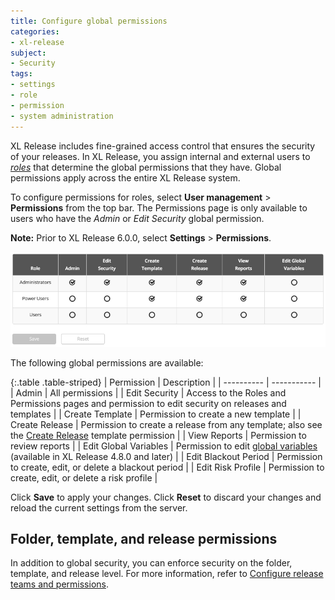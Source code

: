 ```yaml
---
title: Configure global permissions
categories:
- xl-release
subject:
- Security
tags:
- settings
- role
- permission
- system administration
---
```


XL Release includes fine-grained access control that ensures the security of your releases. In XL Release, you assign internal and external users to [*roles*](/xl-release/how-to/configure-roles.html) that determine the global permissions that they have. Global permissions apply across the entire XL Release system.

To configure permissions for roles, select **User management** > **Permissions** from the top bar. The Permissions page is only available to users who have the *Admin* or *Edit Security* global permission.

**Note:** Prior to XL Release 6.0.0, select **Settings** > **Permissions**.

![Permissions](../images/global-permissions.png)

The following global permissions are available:

{:.table .table-striped}
| Permission | Description |
| ---------- | ----------- |
| Admin | All permissions |
| Edit Security | Access to the Roles and Permissions pages and permission to edit security on releases and templates |
| Create Template | Permission to create a new template |
| Create Release | Permission to create a release from any template; also see the [Create Release](/xl-release/how-to/configure-release-teams-and-permissions.html#template-permissions) template permission |
| View Reports | Permission to review reports |
| Edit Global Variables | Permission to edit [global variables](/xl-release/how-to/configure-global-variables.html) (available in XL Release 4.8.0 and later) |
| Edit Blackout Period | Permission to create, edit, or delete a blackout period |
| Edit Risk Profile | Permission to create, edit, or delete a risk profile |  

Click **Save** to apply your changes. Click **Reset** to discard your changes and reload the current settings from the server.

## Folder, template, and release permissions

In addition to global security, you can enforce security on the folder, template, and release level. For more information, refer to [Configure release teams and permissions](/xl-release/how-to/configure-release-teams-and-permissions.html).
